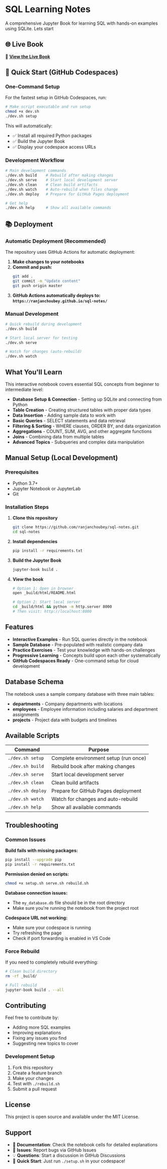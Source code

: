 # SQL Learning Notes

A comprehensive Jupyter Book for learning SQL with hands-on examples using SQLite.
Lets start

## 🌐 Live Book
📖 **[View the Live Book](https://yourusername.github.io/sql-notes/)**

## 🚀 Quick Start (GitHub Codespaces)

### One-Command Setup
For the fastest setup in GitHub Codespaces, run:

```bash
# Make script executable and run setup
chmod +x dev.sh
./dev.sh setup
```

This will automatically:
- ✅ Install all required Python packages
- ✅ Build the Jupyter Book
- ✅ Display your codespace access URLs

### Development Workflow
```bash
# Main development commands
./dev.sh build    # Rebuild after making changes
./dev.sh serve    # Start local development server
./dev.sh clean    # Clean build artifacts
./dev.sh watch    # Auto-rebuild when files change
./dev.sh deploy   # Prepare for GitHub Pages deployment

# Get help
./dev.sh help     # Show all available commands
```

## 📚 Deployment

### Automatic Deployment (Recommended)
The repository uses GitHub Actions for automatic deployment:

1. **Make changes to your notebooks**
2. **Commit and push:**
   ```bash
   git add .
   git commit -m "Update content"
   git push origin master
   ```
3. **GitHub Actions automatically deploys to: `https://ranjanchoubey.github.io/sql-notes/`**

### Manual Development
```bash
# Quick rebuild during development
./dev.sh build

# Start local server for testing
./dev.sh serve

# Watch for changes (auto-rebuild)
./dev.sh watch
```

## What You'll Learn

This interactive notebook covers essential SQL concepts from beginner to intermediate level:

- **Database Setup & Connection** - Setting up SQLite and connecting from Python
- **Table Creation** - Creating structured tables with proper data types
- **Data Insertion** - Adding sample data to work with
- **Basic Queries** - SELECT statements and data retrieval
- **Filtering & Sorting** - WHERE clauses, ORDER BY, and data organization
- **Aggregations** - COUNT, SUM, AVG, and other aggregate functions
- **Joins** - Combining data from multiple tables
- **Advanced Topics** - Subqueries and complex data manipulation

## Manual Setup (Local Development)

### Prerequisites
- Python 3.7+
- Jupyter Notebook or JupyterLab
- Git

### Installation Steps
1. **Clone this repository**
   ```bash
   git clone https://github.com/ranjanchoubey/sql-notes.git
   cd sql-notes
   ```

2. **Install dependencies**
   ```bash
   pip install -r requirements.txt
   ```

3. **Build the Jupyter Book**
   ```bash
   jupyter-book build .
   ```

4. **View the book**
   ```bash
   # Option 1: Open in browser
   open _build/html/README.html
   
   # Option 2: Start local server
   cd _build/html && python -m http.server 8000
   # Then visit: http://localhost:8000
   ```


## Features

- **Interactive Examples** - Run SQL queries directly in the notebook
- **Sample Database** - Pre-populated with realistic company data
- **Practice Exercises** - Test your knowledge with hands-on challenges
- **Progressive Learning** - Concepts build upon each other systematically
- **GitHub Codespaces Ready** - One-command setup for cloud development

## Database Schema

The notebook uses a sample company database with three main tables:
- **departments** - Company departments with locations
- **employees** - Employee information including salaries and department assignments  
- **projects** - Project data with budgets and timelines

## Available Scripts

| Command | Purpose |
|---------|---------|
| `./dev.sh setup` | Complete environment setup (run once) |
| `./dev.sh build` | Rebuild book after making changes |
| `./dev.sh serve` | Start local development server |
| `./dev.sh clean` | Clean build artifacts |
| `./dev.sh deploy` | Prepare for GitHub Pages deployment |
| `./dev.sh watch` | Watch for changes and auto-rebuild |
| `./dev.sh help` | Show all available commands |

## Troubleshooting

### Common Issues

**Build fails with missing packages:**
```bash
pip install --upgrade pip
pip install -r requirements.txt
```

**Permission denied on scripts:**
```bash
chmod +x setup.sh serve.sh rebuild.sh
```

**Database connection issues:**
- The `my_database.db` file should be in the root directory
- Make sure you're running the notebook from the project root

**Codespace URL not working:**
- Make sure your codespace is running
- Try refreshing the page
- Check if port forwarding is enabled in VS Code

### Force Rebuild
If you need to completely rebuild everything:
```bash
# Clean build directory
rm -rf _build/

# Full rebuild
jupyter-book build . --all
```

## Contributing

Feel free to contribute by:
- Adding more SQL examples
- Improving explanations
- Fixing any issues you find
- Suggesting new topics to cover

### Development Setup
1. Fork this repository
2. Create a feature branch
3. Make your changes
4. Test with `./rebuild.sh`
5. Submit a pull request

## License

This project is open source and available under the MIT License.

## Support

- 📖 **Documentation**: Check the notebook cells for detailed explanations
- 🐛 **Issues**: Report bugs via GitHub Issues
- 💡 **Questions**: Start a discussion in GitHub Discussions
- 🚀 **Quick Start**: Just run `./setup.sh` in your codespace!